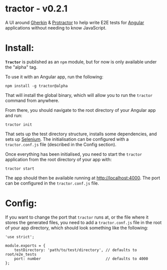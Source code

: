# tractor - v0.2.1

A UI around [Gherkin][gherkin] & [Protractor][protractor] to help write E2E tests for [Angular][angular] applications without needing to know JavaScript.

# Install:

**`Tractor`** is published as an `npm` module, but for now is only available under the "alpha" tag.

To use it with an Angular app, run the following:

    npm install -g tractor@alpha

That will install the global binary, which will allow you to run the `tractor` command from anywhere.

From there, you should navigate to the root directory of your Angular app and run:

    tractor init

That sets up the test directory structure, installs some dependencies, and sets up [Selenium][selenium].
The initialisation can be configured with a `tractor.conf.js` file (described in the Config section).

Once everything has been initialised, you need to start the `tractor` application from the root directory of your app with:

    tractor start

The app should then be available running at [http://localhost:4000](http://localhost:4000). The port can be configured in the `tractor.conf.js` file.

# Config:

If you want to change the port that `tractor` runs at, or the file where it stores the generated files, you need to add a `tractor.conf.js` file in the root of your app directory, which should look something like the following:

    'use strict';

    module.exports = {
        testDirectory: 'path/to/test/directory', // defaults to root/e2e_tests
        port: number                             // defaults to 4000
    };

[gherkin]: http://cukes.info/gherkin.html "Gherkin"
[protractor]: http://angular.github.io/protractor/ "Protractor"
[angular]: https://angularjs.org/ "Angular"
[selenium]: http://www.seleniumhq.org/ "Selenium"
